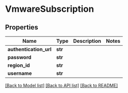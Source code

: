 # VmwareSubscription

## Properties
Name | Type | Description | Notes
------------ | ------------- | ------------- | -------------
**authentication_url** | **str** |  | 
**password** | **str** |  | 
**region_id** | **str** |  | 
**username** | **str** |  | 

[[Back to Model list]](../README.md#documentation-for-models) [[Back to API list]](../README.md#documentation-for-api-endpoints) [[Back to README]](../README.md)


